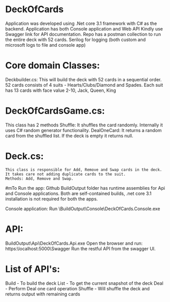 ﻿# DeckOfCards 
 Application was developed using .Net core 3.1 framework with C# as the backend. 
 Application has both Console application and Web API
 Kindly use Swagger link for API documentation.
 Repo has a postman collection to run the entire deck with 52 cards.
 Serilog for logging (both custom and microsoft logs to file and console app)
 
# Core domain Classes:
 
 Deckbuilder.cs: 
   This will build the deck with 52 cards in a sequential order. 52 cards consists of 4 suits - Hearts/Clubs/Diamond and Spades. Each suit has 13 cards with face value 2-10, Jack, Queen, King
 
# DeckOfCardsGame.cs: 
   This class has 2 methods 
      Shuffle: It shuffles the card randomly. Internally it uses C# random generator functionality.
      DealOneCard: It returns a random card from the shuffled list. If the deck is empty it returns null.
    
# Deck.cs:
    This class is responsible for Add, Remove and Swap cards in the deck. It takes care not adding duplicate cards to the suit.
    Methods: Add, Remove and Swap.
    
#mTo Run the app: 
Github BuildOutput folder has runtime assemblies for Api and Console applications. Both are self-contained builds, .net core 3.1 installation is not required for both the apps.

Console application: Run \BuildOutput\Console\DeckOfCards.Console.exe
# API: 
  BuildOutput\Api\DeckOfCards.Api.exe
  Open the browser and run: https:\\localhost:5000\Swagger
Run the restful API from the swagger UI.

# List of API's:
  Build - To build the deck
  List - To get the current snapshot of the deck
  Deal - Perform Deal one card operation
  Shuffle - Will shuffle the deck and returns output with remaining cards

